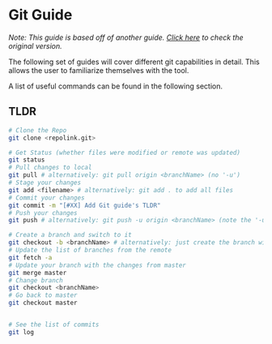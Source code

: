 # Git Guide

_Note: This guide is based off of another guide. [Click here](https://docs.laurentlao.com/#/guides/guide-git) to check the original version._

The following set of guides will cover different git capabilities in detail. This allows the user to familiarize themselves with the tool. 

A list of useful commands can be found in the following section.

## TLDR

```bash
# Clone the Repo
git clone <repolink.git>

# Get Status (whether files were modified or remote was updated)
git status
# Pull changes to local
git pull # alternatively: git pull origin <branchName> (no '-u')
# Stage your changes
git add <filename> # alternatively: git add . to add all files
# Commit your changes
git commit -m "[#XX] Add Git guide's TLDR"
# Push your changes
git push # alternatively: git push -u origin <branchName> (note the '-u')

# Create a branch and switch to it
git checkout -b <branchName> # alternatively: just create the branch with git branch <branchName>
# Update the list of branches from the remote
git fetch -a
# Update your branch with the changes from master
git merge master
# Change branch
git checkout <branchName>
# Go back to master
git checkout master


# See the list of commits
git log
```
